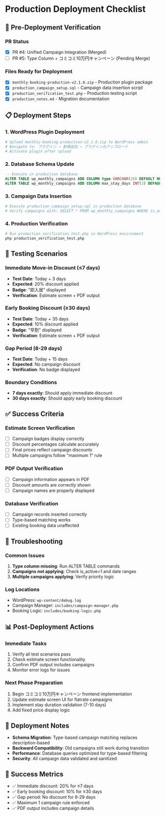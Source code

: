 # Production Deployment Checklist

## 🚀 Pre-Deployment Verification

### PR Status
- [x] PR #4: Unified Campaign Integration (Merged)
- [ ] PR #5: Type Column + コミコミ10万円キャンペーン (Pending Merge)

### Files Ready for Deployment
- [x] `monthly-booking-production-v2.1.0.zip` - Production plugin package
- [x] `production_campaign_setup.sql` - Campaign data insertion script
- [x] `production_verification_test.php` - Production testing script
- [x] `production_notes.md` - Migration documentation

## 📋 Deployment Steps

### 1. WordPress Plugin Deployment
```bash
# Upload monthly-booking-production-v2.1.0.zip to WordPress admin
# Navigate to: プラグイン → 新規追加 → プラグインのアップロード
# Activate plugin after upload
```

### 2. Database Schema Update
```sql
-- Execute in production database
ALTER TABLE wp_monthly_campaigns ADD COLUMN type VARCHAR(20) DEFAULT NULL;
ALTER TABLE wp_monthly_campaigns ADD COLUMN max_stay_days INT(3) DEFAULT NULL;
```

### 3. Campaign Data Insertion
```bash
# Execute production_campaign_setup.sql in production database
# Verify campaigns with: SELECT * FROM wp_monthly_campaigns WHERE is_active = 1;
```

### 4. Production Verification
```bash
# Run production_verification_test.php in WordPress environment
php production_verification_test.php
```

## 🧪 Testing Scenarios

### Immediate Move-in Discount (≤7 days)
- **Test Date**: Today + 3 days
- **Expected**: 20% discount applied
- **Badge**: "即入居" displayed
- **Verification**: Estimate screen + PDF output

### Early Booking Discount (≥30 days)
- **Test Date**: Today + 35 days
- **Expected**: 10% discount applied
- **Badge**: "早割" displayed
- **Verification**: Estimate screen + PDF output

### Gap Period (8-29 days)
- **Test Date**: Today + 15 days
- **Expected**: No campaign discount
- **Verification**: No badge displayed

### Boundary Conditions
- **7 days exactly**: Should apply immediate discount
- **30 days exactly**: Should apply early booking discount

## ✅ Success Criteria

### Estimate Screen Verification
- [ ] Campaign badges display correctly
- [ ] Discount percentages calculate accurately
- [ ] Final prices reflect campaign discounts
- [ ] Multiple campaigns follow "maximum 1" rule

### PDF Output Verification
- [ ] Campaign information appears in PDF
- [ ] Discount amounts are correctly shown
- [ ] Campaign names are properly displayed

### Database Verification
- [ ] Campaign records inserted correctly
- [ ] Type-based matching works
- [ ] Existing booking data unaffected

## 🔧 Troubleshooting

### Common Issues
1. **Type column missing**: Run ALTER TABLE commands
2. **Campaigns not applying**: Check is_active=1 and date ranges
3. **Multiple campaigns applying**: Verify priority logic

### Log Locations
- WordPress: `wp-content/debug.log`
- Campaign Manager: `includes/campaign-manager.php`
- Booking Logic: `includes/booking-logic.php`

## 📊 Post-Deployment Actions

### Immediate Tasks
1. Verify all test scenarios pass
2. Check estimate screen functionality
3. Confirm PDF output includes campaigns
4. Monitor error logs for issues

### Next Phase Preparation
1. Begin コミコミ10万円キャンペーン frontend implementation
2. Update estimate screen UI for flatrate campaigns
3. Implement stay duration validation (7-10 days)
4. Add fixed price display logic

## 📝 Deployment Notes

- **Schema Migration**: Type-based campaign matching replaces description-based
- **Backward Compatibility**: Old campaigns still work during transition
- **Performance**: Database queries optimized for type-based filtering
- **Security**: All campaign data validated and sanitized

## 🎯 Success Metrics

- ✅ Immediate discount: 20% for ≤7 days
- ✅ Early booking discount: 10% for ≥30 days
- ✅ Gap period: No discount for 8-29 days
- ✅ Maximum 1 campaign rule enforced
- ✅ PDF output includes campaign details
